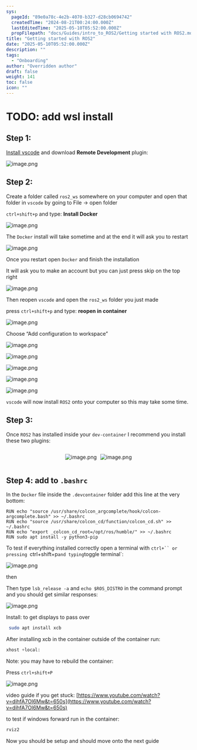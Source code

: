 ```yaml
---
sys:
  pageId: "89e0a78c-4e2b-4070-b327-d28cb0694742"
  createdTime: "2024-08-21T00:24:00.000Z"
  lastEditedTime: "2025-05-10T05:52:00.000Z"
  propFilepath: "docs/Guides/intro_to_ROS2/Getting started with ROS2.md"
title: "Getting started with ROS2"
date: "2025-05-10T05:52:00.000Z"
description: ""
tags:
  - "Onboarding"
author: "Overridden author"
draft: false
weight: 141
toc: false
icon: ""
---
```


# TODO: add wsl install

## Step 1:

[Install vscode](https://code.visualstudio.com/download) and download **Remote Development** plugin:

![image.png](https://prod-files-secure.s3.us-west-2.amazonaws.com/d518164a-d88e-44d1-a4ee-3adb3bd8bce0/efb52993-1881-4a40-b95e-6f020334f022/image.png?X-Amz-Algorithm=AWS4-HMAC-SHA256&X-Amz-Content-Sha256=UNSIGNED-PAYLOAD&X-Amz-Credential=ASIAZI2LB466YPJDI6JD%2F20250715%2Fus-west-2%2Fs3%2Faws4_request&X-Amz-Date=20250715T230823Z&X-Amz-Expires=3600&X-Amz-Security-Token=IQoJb3JpZ2luX2VjEDYaCXVzLXdlc3QtMiJHMEUCIQCvuUPob2te7OyPyN0rH%2FdyAEqtWk7g0KXE5h%2BUdMTpWQIgItM6OXrnlJBn1KvW7m4inBnxzCHDkF2rgUh4Y6vEe1Qq%2FwMITxAAGgw2Mzc0MjMxODM4MDUiDP3chktO5T1zifwkQCrcA7%2FfmkeTEgia%2FPgYdxRC2i6ll3zSmUOhhL2jw9HV1B3m1AOxTPSj0ptBwE7Ouxwfe5yufebnIX23aM2J9i%2BC5enDgvwqiTNMOAzDw2TNleZng%2FZsFn5pKEi0JSGV85dSkcfcT3Wtwk6FfENLskoSbhekZS1QtjSVRps59khKZyicSKzpSjUrSZjZ%2Fw%2Bt2hop8CtOWnVp7Fq%2B0xCzflX%2B7czJP4vgpnsnuByRQtHifT5ME9sGFJtzFJZey4TEqBWKlun6abqajgbqWXnMbcORQhua0Ii7JWRMyfjNn%2B%2FH62C%2FjbibDE2shOl47p7cvqemYbHWKZRjS49Pex6lycCAvpin4vITHBU27MgodhLJ99QITUby7QLaUjMH5ddJuPZq68WkfEzKDxdHWqe3z2MiM2TNzxES9NjxMj3s3iNLL7jnxQzL%2BJNNL4opMWTk8MBoKG3MKAVBv0wsufqCk4oLSx0r0wXjCPdkUxjP7loyxrhRez2eksn5JPKLTZ3D9rr6vYhI5Y1bF6Lj%2B04IKhgb76MAHVg3AhJpp85OR0sWoCsocHjZWRS5g5UWwO1A9DyEq0CqgFsW2xU1eJnZD55w7WJKnrwqfXunOcY3KFIJtqiMXjohW%2FeShu%2Fq2oYnMOGk28MGOqUBFwUZApzraEZg1FE%2FXCZuDq7WTm4KDB7shnviJ7WaXzdW2lHbgU0ooYLVlI%2BSXh9GMijFk%2FJN%2B1Wgb1ByD19ydzgw6RN1JpCd5kTj9aSt0CzEf5K8JGkBE70hXoQs9G2KZ%2FUAT1talUcT%2FSxjhOS0cRD9vNcM3LK6bLCV8%2Br9mXx59AxgEKRAsNWF%2FO11UV5VuH88NSV8MZUABv57%2BGamZImeBrMO&X-Amz-Signature=5756636d81a72535decfce5a92c38d126d1da168d362e117046dd4a1b09c5011&X-Amz-SignedHeaders=host&x-amz-checksum-mode=ENABLED&x-id=GetObject)

## Step 2:

Create a folder called `ros2_ws` somewhere on your computer and open that folder in `vscode` by going to File → open folder 

`ctrl+shift+p` and type: **Install Docker**

![image.png](https://prod-files-secure.s3.us-west-2.amazonaws.com/d518164a-d88e-44d1-a4ee-3adb3bd8bce0/2269dc0e-1cd5-47ff-bceb-c04ad9b2eab0/image.png?X-Amz-Algorithm=AWS4-HMAC-SHA256&X-Amz-Content-Sha256=UNSIGNED-PAYLOAD&X-Amz-Credential=ASIAZI2LB466YPJDI6JD%2F20250715%2Fus-west-2%2Fs3%2Faws4_request&X-Amz-Date=20250715T230823Z&X-Amz-Expires=3600&X-Amz-Security-Token=IQoJb3JpZ2luX2VjEDYaCXVzLXdlc3QtMiJHMEUCIQCvuUPob2te7OyPyN0rH%2FdyAEqtWk7g0KXE5h%2BUdMTpWQIgItM6OXrnlJBn1KvW7m4inBnxzCHDkF2rgUh4Y6vEe1Qq%2FwMITxAAGgw2Mzc0MjMxODM4MDUiDP3chktO5T1zifwkQCrcA7%2FfmkeTEgia%2FPgYdxRC2i6ll3zSmUOhhL2jw9HV1B3m1AOxTPSj0ptBwE7Ouxwfe5yufebnIX23aM2J9i%2BC5enDgvwqiTNMOAzDw2TNleZng%2FZsFn5pKEi0JSGV85dSkcfcT3Wtwk6FfENLskoSbhekZS1QtjSVRps59khKZyicSKzpSjUrSZjZ%2Fw%2Bt2hop8CtOWnVp7Fq%2B0xCzflX%2B7czJP4vgpnsnuByRQtHifT5ME9sGFJtzFJZey4TEqBWKlun6abqajgbqWXnMbcORQhua0Ii7JWRMyfjNn%2B%2FH62C%2FjbibDE2shOl47p7cvqemYbHWKZRjS49Pex6lycCAvpin4vITHBU27MgodhLJ99QITUby7QLaUjMH5ddJuPZq68WkfEzKDxdHWqe3z2MiM2TNzxES9NjxMj3s3iNLL7jnxQzL%2BJNNL4opMWTk8MBoKG3MKAVBv0wsufqCk4oLSx0r0wXjCPdkUxjP7loyxrhRez2eksn5JPKLTZ3D9rr6vYhI5Y1bF6Lj%2B04IKhgb76MAHVg3AhJpp85OR0sWoCsocHjZWRS5g5UWwO1A9DyEq0CqgFsW2xU1eJnZD55w7WJKnrwqfXunOcY3KFIJtqiMXjohW%2FeShu%2Fq2oYnMOGk28MGOqUBFwUZApzraEZg1FE%2FXCZuDq7WTm4KDB7shnviJ7WaXzdW2lHbgU0ooYLVlI%2BSXh9GMijFk%2FJN%2B1Wgb1ByD19ydzgw6RN1JpCd5kTj9aSt0CzEf5K8JGkBE70hXoQs9G2KZ%2FUAT1talUcT%2FSxjhOS0cRD9vNcM3LK6bLCV8%2Br9mXx59AxgEKRAsNWF%2FO11UV5VuH88NSV8MZUABv57%2BGamZImeBrMO&X-Amz-Signature=9fdb91e837c47d9df2c70e695175f83387865d4f22d8810fda8dfc4ec59f1945&X-Amz-SignedHeaders=host&x-amz-checksum-mode=ENABLED&x-id=GetObject)

The `Docker` install will take sometime and at the end it will ask you to restart

![image.png](https://prod-files-secure.s3.us-west-2.amazonaws.com/d518164a-d88e-44d1-a4ee-3adb3bd8bce0/ed233f78-be33-4b1f-b89c-9c346c0e961e/image.png?X-Amz-Algorithm=AWS4-HMAC-SHA256&X-Amz-Content-Sha256=UNSIGNED-PAYLOAD&X-Amz-Credential=ASIAZI2LB466YPJDI6JD%2F20250715%2Fus-west-2%2Fs3%2Faws4_request&X-Amz-Date=20250715T230823Z&X-Amz-Expires=3600&X-Amz-Security-Token=IQoJb3JpZ2luX2VjEDYaCXVzLXdlc3QtMiJHMEUCIQCvuUPob2te7OyPyN0rH%2FdyAEqtWk7g0KXE5h%2BUdMTpWQIgItM6OXrnlJBn1KvW7m4inBnxzCHDkF2rgUh4Y6vEe1Qq%2FwMITxAAGgw2Mzc0MjMxODM4MDUiDP3chktO5T1zifwkQCrcA7%2FfmkeTEgia%2FPgYdxRC2i6ll3zSmUOhhL2jw9HV1B3m1AOxTPSj0ptBwE7Ouxwfe5yufebnIX23aM2J9i%2BC5enDgvwqiTNMOAzDw2TNleZng%2FZsFn5pKEi0JSGV85dSkcfcT3Wtwk6FfENLskoSbhekZS1QtjSVRps59khKZyicSKzpSjUrSZjZ%2Fw%2Bt2hop8CtOWnVp7Fq%2B0xCzflX%2B7czJP4vgpnsnuByRQtHifT5ME9sGFJtzFJZey4TEqBWKlun6abqajgbqWXnMbcORQhua0Ii7JWRMyfjNn%2B%2FH62C%2FjbibDE2shOl47p7cvqemYbHWKZRjS49Pex6lycCAvpin4vITHBU27MgodhLJ99QITUby7QLaUjMH5ddJuPZq68WkfEzKDxdHWqe3z2MiM2TNzxES9NjxMj3s3iNLL7jnxQzL%2BJNNL4opMWTk8MBoKG3MKAVBv0wsufqCk4oLSx0r0wXjCPdkUxjP7loyxrhRez2eksn5JPKLTZ3D9rr6vYhI5Y1bF6Lj%2B04IKhgb76MAHVg3AhJpp85OR0sWoCsocHjZWRS5g5UWwO1A9DyEq0CqgFsW2xU1eJnZD55w7WJKnrwqfXunOcY3KFIJtqiMXjohW%2FeShu%2Fq2oYnMOGk28MGOqUBFwUZApzraEZg1FE%2FXCZuDq7WTm4KDB7shnviJ7WaXzdW2lHbgU0ooYLVlI%2BSXh9GMijFk%2FJN%2B1Wgb1ByD19ydzgw6RN1JpCd5kTj9aSt0CzEf5K8JGkBE70hXoQs9G2KZ%2FUAT1talUcT%2FSxjhOS0cRD9vNcM3LK6bLCV8%2Br9mXx59AxgEKRAsNWF%2FO11UV5VuH88NSV8MZUABv57%2BGamZImeBrMO&X-Amz-Signature=f5d0f94a52215e23e1a63f48466c7dd679547ad77ee28d6cc5d43797401e63b0&X-Amz-SignedHeaders=host&x-amz-checksum-mode=ENABLED&x-id=GetObject)

Once you restart open `Docker` and finish the installation

It will ask you to make an account but you can just press skip on the top right

![image.png](https://prod-files-secure.s3.us-west-2.amazonaws.com/d518164a-d88e-44d1-a4ee-3adb3bd8bce0/21010ad9-1659-4fd9-9f59-9932a09b2a3d/image.png?X-Amz-Algorithm=AWS4-HMAC-SHA256&X-Amz-Content-Sha256=UNSIGNED-PAYLOAD&X-Amz-Credential=ASIAZI2LB466YPJDI6JD%2F20250715%2Fus-west-2%2Fs3%2Faws4_request&X-Amz-Date=20250715T230823Z&X-Amz-Expires=3600&X-Amz-Security-Token=IQoJb3JpZ2luX2VjEDYaCXVzLXdlc3QtMiJHMEUCIQCvuUPob2te7OyPyN0rH%2FdyAEqtWk7g0KXE5h%2BUdMTpWQIgItM6OXrnlJBn1KvW7m4inBnxzCHDkF2rgUh4Y6vEe1Qq%2FwMITxAAGgw2Mzc0MjMxODM4MDUiDP3chktO5T1zifwkQCrcA7%2FfmkeTEgia%2FPgYdxRC2i6ll3zSmUOhhL2jw9HV1B3m1AOxTPSj0ptBwE7Ouxwfe5yufebnIX23aM2J9i%2BC5enDgvwqiTNMOAzDw2TNleZng%2FZsFn5pKEi0JSGV85dSkcfcT3Wtwk6FfENLskoSbhekZS1QtjSVRps59khKZyicSKzpSjUrSZjZ%2Fw%2Bt2hop8CtOWnVp7Fq%2B0xCzflX%2B7czJP4vgpnsnuByRQtHifT5ME9sGFJtzFJZey4TEqBWKlun6abqajgbqWXnMbcORQhua0Ii7JWRMyfjNn%2B%2FH62C%2FjbibDE2shOl47p7cvqemYbHWKZRjS49Pex6lycCAvpin4vITHBU27MgodhLJ99QITUby7QLaUjMH5ddJuPZq68WkfEzKDxdHWqe3z2MiM2TNzxES9NjxMj3s3iNLL7jnxQzL%2BJNNL4opMWTk8MBoKG3MKAVBv0wsufqCk4oLSx0r0wXjCPdkUxjP7loyxrhRez2eksn5JPKLTZ3D9rr6vYhI5Y1bF6Lj%2B04IKhgb76MAHVg3AhJpp85OR0sWoCsocHjZWRS5g5UWwO1A9DyEq0CqgFsW2xU1eJnZD55w7WJKnrwqfXunOcY3KFIJtqiMXjohW%2FeShu%2Fq2oYnMOGk28MGOqUBFwUZApzraEZg1FE%2FXCZuDq7WTm4KDB7shnviJ7WaXzdW2lHbgU0ooYLVlI%2BSXh9GMijFk%2FJN%2B1Wgb1ByD19ydzgw6RN1JpCd5kTj9aSt0CzEf5K8JGkBE70hXoQs9G2KZ%2FUAT1talUcT%2FSxjhOS0cRD9vNcM3LK6bLCV8%2Br9mXx59AxgEKRAsNWF%2FO11UV5VuH88NSV8MZUABv57%2BGamZImeBrMO&X-Amz-Signature=f15343696ae253b3cb6afe7681ee15c3c80652429ac3c85b885e52104b292570&X-Amz-SignedHeaders=host&x-amz-checksum-mode=ENABLED&x-id=GetObject)

Then reopen `vscode` and open the `ros2_ws` folder you just made

press `ctrl+shift+p` and type: **reopen in container**

![image.png](https://prod-files-secure.s3.us-west-2.amazonaws.com/d518164a-d88e-44d1-a4ee-3adb3bd8bce0/4e93b8c2-41ad-488c-8095-c74205196118/image.png?X-Amz-Algorithm=AWS4-HMAC-SHA256&X-Amz-Content-Sha256=UNSIGNED-PAYLOAD&X-Amz-Credential=ASIAZI2LB466YPJDI6JD%2F20250715%2Fus-west-2%2Fs3%2Faws4_request&X-Amz-Date=20250715T230823Z&X-Amz-Expires=3600&X-Amz-Security-Token=IQoJb3JpZ2luX2VjEDYaCXVzLXdlc3QtMiJHMEUCIQCvuUPob2te7OyPyN0rH%2FdyAEqtWk7g0KXE5h%2BUdMTpWQIgItM6OXrnlJBn1KvW7m4inBnxzCHDkF2rgUh4Y6vEe1Qq%2FwMITxAAGgw2Mzc0MjMxODM4MDUiDP3chktO5T1zifwkQCrcA7%2FfmkeTEgia%2FPgYdxRC2i6ll3zSmUOhhL2jw9HV1B3m1AOxTPSj0ptBwE7Ouxwfe5yufebnIX23aM2J9i%2BC5enDgvwqiTNMOAzDw2TNleZng%2FZsFn5pKEi0JSGV85dSkcfcT3Wtwk6FfENLskoSbhekZS1QtjSVRps59khKZyicSKzpSjUrSZjZ%2Fw%2Bt2hop8CtOWnVp7Fq%2B0xCzflX%2B7czJP4vgpnsnuByRQtHifT5ME9sGFJtzFJZey4TEqBWKlun6abqajgbqWXnMbcORQhua0Ii7JWRMyfjNn%2B%2FH62C%2FjbibDE2shOl47p7cvqemYbHWKZRjS49Pex6lycCAvpin4vITHBU27MgodhLJ99QITUby7QLaUjMH5ddJuPZq68WkfEzKDxdHWqe3z2MiM2TNzxES9NjxMj3s3iNLL7jnxQzL%2BJNNL4opMWTk8MBoKG3MKAVBv0wsufqCk4oLSx0r0wXjCPdkUxjP7loyxrhRez2eksn5JPKLTZ3D9rr6vYhI5Y1bF6Lj%2B04IKhgb76MAHVg3AhJpp85OR0sWoCsocHjZWRS5g5UWwO1A9DyEq0CqgFsW2xU1eJnZD55w7WJKnrwqfXunOcY3KFIJtqiMXjohW%2FeShu%2Fq2oYnMOGk28MGOqUBFwUZApzraEZg1FE%2FXCZuDq7WTm4KDB7shnviJ7WaXzdW2lHbgU0ooYLVlI%2BSXh9GMijFk%2FJN%2B1Wgb1ByD19ydzgw6RN1JpCd5kTj9aSt0CzEf5K8JGkBE70hXoQs9G2KZ%2FUAT1talUcT%2FSxjhOS0cRD9vNcM3LK6bLCV8%2Br9mXx59AxgEKRAsNWF%2FO11UV5VuH88NSV8MZUABv57%2BGamZImeBrMO&X-Amz-Signature=d8b581a110d36dad914bf6b2ccd5b535598e3984c776b1e53a2a8b5cac91726b&X-Amz-SignedHeaders=host&x-amz-checksum-mode=ENABLED&x-id=GetObject)

Choose “Add configuration to workspace”

![image.png](https://prod-files-secure.s3.us-west-2.amazonaws.com/d518164a-d88e-44d1-a4ee-3adb3bd8bce0/9560b282-5060-4989-ba37-97e7b2c22476/image.png?X-Amz-Algorithm=AWS4-HMAC-SHA256&X-Amz-Content-Sha256=UNSIGNED-PAYLOAD&X-Amz-Credential=ASIAZI2LB466YPJDI6JD%2F20250715%2Fus-west-2%2Fs3%2Faws4_request&X-Amz-Date=20250715T230823Z&X-Amz-Expires=3600&X-Amz-Security-Token=IQoJb3JpZ2luX2VjEDYaCXVzLXdlc3QtMiJHMEUCIQCvuUPob2te7OyPyN0rH%2FdyAEqtWk7g0KXE5h%2BUdMTpWQIgItM6OXrnlJBn1KvW7m4inBnxzCHDkF2rgUh4Y6vEe1Qq%2FwMITxAAGgw2Mzc0MjMxODM4MDUiDP3chktO5T1zifwkQCrcA7%2FfmkeTEgia%2FPgYdxRC2i6ll3zSmUOhhL2jw9HV1B3m1AOxTPSj0ptBwE7Ouxwfe5yufebnIX23aM2J9i%2BC5enDgvwqiTNMOAzDw2TNleZng%2FZsFn5pKEi0JSGV85dSkcfcT3Wtwk6FfENLskoSbhekZS1QtjSVRps59khKZyicSKzpSjUrSZjZ%2Fw%2Bt2hop8CtOWnVp7Fq%2B0xCzflX%2B7czJP4vgpnsnuByRQtHifT5ME9sGFJtzFJZey4TEqBWKlun6abqajgbqWXnMbcORQhua0Ii7JWRMyfjNn%2B%2FH62C%2FjbibDE2shOl47p7cvqemYbHWKZRjS49Pex6lycCAvpin4vITHBU27MgodhLJ99QITUby7QLaUjMH5ddJuPZq68WkfEzKDxdHWqe3z2MiM2TNzxES9NjxMj3s3iNLL7jnxQzL%2BJNNL4opMWTk8MBoKG3MKAVBv0wsufqCk4oLSx0r0wXjCPdkUxjP7loyxrhRez2eksn5JPKLTZ3D9rr6vYhI5Y1bF6Lj%2B04IKhgb76MAHVg3AhJpp85OR0sWoCsocHjZWRS5g5UWwO1A9DyEq0CqgFsW2xU1eJnZD55w7WJKnrwqfXunOcY3KFIJtqiMXjohW%2FeShu%2Fq2oYnMOGk28MGOqUBFwUZApzraEZg1FE%2FXCZuDq7WTm4KDB7shnviJ7WaXzdW2lHbgU0ooYLVlI%2BSXh9GMijFk%2FJN%2B1Wgb1ByD19ydzgw6RN1JpCd5kTj9aSt0CzEf5K8JGkBE70hXoQs9G2KZ%2FUAT1talUcT%2FSxjhOS0cRD9vNcM3LK6bLCV8%2Br9mXx59AxgEKRAsNWF%2FO11UV5VuH88NSV8MZUABv57%2BGamZImeBrMO&X-Amz-Signature=46b7fb553ec2f15a3ec9d0649890604f312def92f205d79b786716726738cc2b&X-Amz-SignedHeaders=host&x-amz-checksum-mode=ENABLED&x-id=GetObject)

![image.png](https://prod-files-secure.s3.us-west-2.amazonaws.com/d518164a-d88e-44d1-a4ee-3adb3bd8bce0/2ee63f81-886b-48e8-a553-dc6e5eac99e4/image.png?X-Amz-Algorithm=AWS4-HMAC-SHA256&X-Amz-Content-Sha256=UNSIGNED-PAYLOAD&X-Amz-Credential=ASIAZI2LB466YPJDI6JD%2F20250715%2Fus-west-2%2Fs3%2Faws4_request&X-Amz-Date=20250715T230823Z&X-Amz-Expires=3600&X-Amz-Security-Token=IQoJb3JpZ2luX2VjEDYaCXVzLXdlc3QtMiJHMEUCIQCvuUPob2te7OyPyN0rH%2FdyAEqtWk7g0KXE5h%2BUdMTpWQIgItM6OXrnlJBn1KvW7m4inBnxzCHDkF2rgUh4Y6vEe1Qq%2FwMITxAAGgw2Mzc0MjMxODM4MDUiDP3chktO5T1zifwkQCrcA7%2FfmkeTEgia%2FPgYdxRC2i6ll3zSmUOhhL2jw9HV1B3m1AOxTPSj0ptBwE7Ouxwfe5yufebnIX23aM2J9i%2BC5enDgvwqiTNMOAzDw2TNleZng%2FZsFn5pKEi0JSGV85dSkcfcT3Wtwk6FfENLskoSbhekZS1QtjSVRps59khKZyicSKzpSjUrSZjZ%2Fw%2Bt2hop8CtOWnVp7Fq%2B0xCzflX%2B7czJP4vgpnsnuByRQtHifT5ME9sGFJtzFJZey4TEqBWKlun6abqajgbqWXnMbcORQhua0Ii7JWRMyfjNn%2B%2FH62C%2FjbibDE2shOl47p7cvqemYbHWKZRjS49Pex6lycCAvpin4vITHBU27MgodhLJ99QITUby7QLaUjMH5ddJuPZq68WkfEzKDxdHWqe3z2MiM2TNzxES9NjxMj3s3iNLL7jnxQzL%2BJNNL4opMWTk8MBoKG3MKAVBv0wsufqCk4oLSx0r0wXjCPdkUxjP7loyxrhRez2eksn5JPKLTZ3D9rr6vYhI5Y1bF6Lj%2B04IKhgb76MAHVg3AhJpp85OR0sWoCsocHjZWRS5g5UWwO1A9DyEq0CqgFsW2xU1eJnZD55w7WJKnrwqfXunOcY3KFIJtqiMXjohW%2FeShu%2Fq2oYnMOGk28MGOqUBFwUZApzraEZg1FE%2FXCZuDq7WTm4KDB7shnviJ7WaXzdW2lHbgU0ooYLVlI%2BSXh9GMijFk%2FJN%2B1Wgb1ByD19ydzgw6RN1JpCd5kTj9aSt0CzEf5K8JGkBE70hXoQs9G2KZ%2FUAT1talUcT%2FSxjhOS0cRD9vNcM3LK6bLCV8%2Br9mXx59AxgEKRAsNWF%2FO11UV5VuH88NSV8MZUABv57%2BGamZImeBrMO&X-Amz-Signature=d1a2b408238e4c8d2d9a11b73495af092c58482d1226332f1bd40a38580dd9c5&X-Amz-SignedHeaders=host&x-amz-checksum-mode=ENABLED&x-id=GetObject)

![image.png](https://prod-files-secure.s3.us-west-2.amazonaws.com/d518164a-d88e-44d1-a4ee-3adb3bd8bce0/ae1580b2-b048-407e-aed9-b584224a7a04/image.png?X-Amz-Algorithm=AWS4-HMAC-SHA256&X-Amz-Content-Sha256=UNSIGNED-PAYLOAD&X-Amz-Credential=ASIAZI2LB466YPJDI6JD%2F20250715%2Fus-west-2%2Fs3%2Faws4_request&X-Amz-Date=20250715T230823Z&X-Amz-Expires=3600&X-Amz-Security-Token=IQoJb3JpZ2luX2VjEDYaCXVzLXdlc3QtMiJHMEUCIQCvuUPob2te7OyPyN0rH%2FdyAEqtWk7g0KXE5h%2BUdMTpWQIgItM6OXrnlJBn1KvW7m4inBnxzCHDkF2rgUh4Y6vEe1Qq%2FwMITxAAGgw2Mzc0MjMxODM4MDUiDP3chktO5T1zifwkQCrcA7%2FfmkeTEgia%2FPgYdxRC2i6ll3zSmUOhhL2jw9HV1B3m1AOxTPSj0ptBwE7Ouxwfe5yufebnIX23aM2J9i%2BC5enDgvwqiTNMOAzDw2TNleZng%2FZsFn5pKEi0JSGV85dSkcfcT3Wtwk6FfENLskoSbhekZS1QtjSVRps59khKZyicSKzpSjUrSZjZ%2Fw%2Bt2hop8CtOWnVp7Fq%2B0xCzflX%2B7czJP4vgpnsnuByRQtHifT5ME9sGFJtzFJZey4TEqBWKlun6abqajgbqWXnMbcORQhua0Ii7JWRMyfjNn%2B%2FH62C%2FjbibDE2shOl47p7cvqemYbHWKZRjS49Pex6lycCAvpin4vITHBU27MgodhLJ99QITUby7QLaUjMH5ddJuPZq68WkfEzKDxdHWqe3z2MiM2TNzxES9NjxMj3s3iNLL7jnxQzL%2BJNNL4opMWTk8MBoKG3MKAVBv0wsufqCk4oLSx0r0wXjCPdkUxjP7loyxrhRez2eksn5JPKLTZ3D9rr6vYhI5Y1bF6Lj%2B04IKhgb76MAHVg3AhJpp85OR0sWoCsocHjZWRS5g5UWwO1A9DyEq0CqgFsW2xU1eJnZD55w7WJKnrwqfXunOcY3KFIJtqiMXjohW%2FeShu%2Fq2oYnMOGk28MGOqUBFwUZApzraEZg1FE%2FXCZuDq7WTm4KDB7shnviJ7WaXzdW2lHbgU0ooYLVlI%2BSXh9GMijFk%2FJN%2B1Wgb1ByD19ydzgw6RN1JpCd5kTj9aSt0CzEf5K8JGkBE70hXoQs9G2KZ%2FUAT1talUcT%2FSxjhOS0cRD9vNcM3LK6bLCV8%2Br9mXx59AxgEKRAsNWF%2FO11UV5VuH88NSV8MZUABv57%2BGamZImeBrMO&X-Amz-Signature=7c9dca508eaadaf8f9a2adf233b0814cf84683a2e6da9109778aa232b50503d0&X-Amz-SignedHeaders=host&x-amz-checksum-mode=ENABLED&x-id=GetObject)

![image.png](https://prod-files-secure.s3.us-west-2.amazonaws.com/d518164a-d88e-44d1-a4ee-3adb3bd8bce0/53255b28-f75e-430f-b9e3-c0ac8577e42b/image.png?X-Amz-Algorithm=AWS4-HMAC-SHA256&X-Amz-Content-Sha256=UNSIGNED-PAYLOAD&X-Amz-Credential=ASIAZI2LB466YPJDI6JD%2F20250715%2Fus-west-2%2Fs3%2Faws4_request&X-Amz-Date=20250715T230823Z&X-Amz-Expires=3600&X-Amz-Security-Token=IQoJb3JpZ2luX2VjEDYaCXVzLXdlc3QtMiJHMEUCIQCvuUPob2te7OyPyN0rH%2FdyAEqtWk7g0KXE5h%2BUdMTpWQIgItM6OXrnlJBn1KvW7m4inBnxzCHDkF2rgUh4Y6vEe1Qq%2FwMITxAAGgw2Mzc0MjMxODM4MDUiDP3chktO5T1zifwkQCrcA7%2FfmkeTEgia%2FPgYdxRC2i6ll3zSmUOhhL2jw9HV1B3m1AOxTPSj0ptBwE7Ouxwfe5yufebnIX23aM2J9i%2BC5enDgvwqiTNMOAzDw2TNleZng%2FZsFn5pKEi0JSGV85dSkcfcT3Wtwk6FfENLskoSbhekZS1QtjSVRps59khKZyicSKzpSjUrSZjZ%2Fw%2Bt2hop8CtOWnVp7Fq%2B0xCzflX%2B7czJP4vgpnsnuByRQtHifT5ME9sGFJtzFJZey4TEqBWKlun6abqajgbqWXnMbcORQhua0Ii7JWRMyfjNn%2B%2FH62C%2FjbibDE2shOl47p7cvqemYbHWKZRjS49Pex6lycCAvpin4vITHBU27MgodhLJ99QITUby7QLaUjMH5ddJuPZq68WkfEzKDxdHWqe3z2MiM2TNzxES9NjxMj3s3iNLL7jnxQzL%2BJNNL4opMWTk8MBoKG3MKAVBv0wsufqCk4oLSx0r0wXjCPdkUxjP7loyxrhRez2eksn5JPKLTZ3D9rr6vYhI5Y1bF6Lj%2B04IKhgb76MAHVg3AhJpp85OR0sWoCsocHjZWRS5g5UWwO1A9DyEq0CqgFsW2xU1eJnZD55w7WJKnrwqfXunOcY3KFIJtqiMXjohW%2FeShu%2Fq2oYnMOGk28MGOqUBFwUZApzraEZg1FE%2FXCZuDq7WTm4KDB7shnviJ7WaXzdW2lHbgU0ooYLVlI%2BSXh9GMijFk%2FJN%2B1Wgb1ByD19ydzgw6RN1JpCd5kTj9aSt0CzEf5K8JGkBE70hXoQs9G2KZ%2FUAT1talUcT%2FSxjhOS0cRD9vNcM3LK6bLCV8%2Br9mXx59AxgEKRAsNWF%2FO11UV5VuH88NSV8MZUABv57%2BGamZImeBrMO&X-Amz-Signature=b01359d86926c89afad01348a73671563788ad754400fde0c3ba4cdcbb7bc996&X-Amz-SignedHeaders=host&x-amz-checksum-mode=ENABLED&x-id=GetObject)

![image.png](https://prod-files-secure.s3.us-west-2.amazonaws.com/d518164a-d88e-44d1-a4ee-3adb3bd8bce0/7c562767-5af9-4ffb-97d1-327bcdf4ee00/image.png?X-Amz-Algorithm=AWS4-HMAC-SHA256&X-Amz-Content-Sha256=UNSIGNED-PAYLOAD&X-Amz-Credential=ASIAZI2LB466YPJDI6JD%2F20250715%2Fus-west-2%2Fs3%2Faws4_request&X-Amz-Date=20250715T230823Z&X-Amz-Expires=3600&X-Amz-Security-Token=IQoJb3JpZ2luX2VjEDYaCXVzLXdlc3QtMiJHMEUCIQCvuUPob2te7OyPyN0rH%2FdyAEqtWk7g0KXE5h%2BUdMTpWQIgItM6OXrnlJBn1KvW7m4inBnxzCHDkF2rgUh4Y6vEe1Qq%2FwMITxAAGgw2Mzc0MjMxODM4MDUiDP3chktO5T1zifwkQCrcA7%2FfmkeTEgia%2FPgYdxRC2i6ll3zSmUOhhL2jw9HV1B3m1AOxTPSj0ptBwE7Ouxwfe5yufebnIX23aM2J9i%2BC5enDgvwqiTNMOAzDw2TNleZng%2FZsFn5pKEi0JSGV85dSkcfcT3Wtwk6FfENLskoSbhekZS1QtjSVRps59khKZyicSKzpSjUrSZjZ%2Fw%2Bt2hop8CtOWnVp7Fq%2B0xCzflX%2B7czJP4vgpnsnuByRQtHifT5ME9sGFJtzFJZey4TEqBWKlun6abqajgbqWXnMbcORQhua0Ii7JWRMyfjNn%2B%2FH62C%2FjbibDE2shOl47p7cvqemYbHWKZRjS49Pex6lycCAvpin4vITHBU27MgodhLJ99QITUby7QLaUjMH5ddJuPZq68WkfEzKDxdHWqe3z2MiM2TNzxES9NjxMj3s3iNLL7jnxQzL%2BJNNL4opMWTk8MBoKG3MKAVBv0wsufqCk4oLSx0r0wXjCPdkUxjP7loyxrhRez2eksn5JPKLTZ3D9rr6vYhI5Y1bF6Lj%2B04IKhgb76MAHVg3AhJpp85OR0sWoCsocHjZWRS5g5UWwO1A9DyEq0CqgFsW2xU1eJnZD55w7WJKnrwqfXunOcY3KFIJtqiMXjohW%2FeShu%2Fq2oYnMOGk28MGOqUBFwUZApzraEZg1FE%2FXCZuDq7WTm4KDB7shnviJ7WaXzdW2lHbgU0ooYLVlI%2BSXh9GMijFk%2FJN%2B1Wgb1ByD19ydzgw6RN1JpCd5kTj9aSt0CzEf5K8JGkBE70hXoQs9G2KZ%2FUAT1talUcT%2FSxjhOS0cRD9vNcM3LK6bLCV8%2Br9mXx59AxgEKRAsNWF%2FO11UV5VuH88NSV8MZUABv57%2BGamZImeBrMO&X-Amz-Signature=92156a5ede7f9cc84002be5d6890a96034c0af200f3cf662afddc8528497f42a&X-Amz-SignedHeaders=host&x-amz-checksum-mode=ENABLED&x-id=GetObject)

`vscode` will now install `ROS2` onto your computer so this may take some time.

## Step 3:

Once `ROS2` has installed inside your `dev-container` I recommend you install these two plugins:

<div style="display: flex;flex-direction: row; column-gap:10px; max-width: 630px;justify-content: center;">
<div>

![image.png](https://prod-files-secure.s3.us-west-2.amazonaws.com/d518164a-d88e-44d1-a4ee-3adb3bd8bce0/3fc3d550-5a54-4ba1-ba6b-faa01cdb7369/image.png?X-Amz-Algorithm=AWS4-HMAC-SHA256&X-Amz-Content-Sha256=UNSIGNED-PAYLOAD&X-Amz-Credential=ASIAZI2LB4663FPMBDU3%2F20250715%2Fus-west-2%2Fs3%2Faws4_request&X-Amz-Date=20250715T230826Z&X-Amz-Expires=3600&X-Amz-Security-Token=IQoJb3JpZ2luX2VjEDYaCXVzLXdlc3QtMiJHMEUCIQD2bJ8p2psv1j01m1B7AsQMl6UQJJYWSq2YEU461Z3UVwIgFe%2BMyswojDmUXO0QjGDt9P2lFBNctLFiOID5JAyhn5cq%2FwMITxAAGgw2Mzc0MjMxODM4MDUiDNJt207BVlRmdcsp6ircAwaWzodOzNUaB3dYkmfxHVcqEkGbtkaEeQYfzX9q%2B6s%2BlxvraZ3MM8FVKg72i7dSFeuGF7qVJkLBgr%2FwH1%2FdSUyaF7%2FlT%2Fl6sd1mDZ60Aa2Y5PE%2FsV5zjGlFCuTA0rVAyvnRQyqnvP7ea38p1NPrSCP90Z61EDKGghoeAKleSvYqHmi7oLwlCzT0Q5YoVxsA%2FfFhsG1wZFhf5hZv5%2FCLe86w5eS6ofRM8EGkcsYE3QLTkKIMJFa79HsGhSa0XLyzgiskt6dVp23R7GdR3K%2FKAZxb2csaODDB1uh6%2Fuu8VESk4q6P4482zjr7DAbb3GvfXoH%2Fpq8S6nWF3XyJcqxO4QL0b3MAhmkrRpaQf7mM2e1X4mnJu%2B5ebrIvF0AHLfwyUzyMYsXc8ETi33R8WCLK7LzJTK5hegnS15EPhj%2F81gX5FBZe36dyDwApEH8D8xJB3Y%2F4amhKbG77RxGTkuTciEwAi%2BsOBg7JpRBBQ7THyAsmOn7raGf%2BUfX8ACqGEJOEJodCFGi6luZ6tSWrdPm71WuSHGZWbslAp8Tvg6gfyYqTTeJ4%2B6pPevqwZsfVQIQwaG9YSOjcnbSNajQ9osnw7VKjMG6NyXbaHK%2FSukQrEZNxuhkYfm4nX4p2rcttMM6k28MGOqUBE0xySRkRSgcms7bxpp%2Bz4oiqx%2FzmPheFrTNOWn407Hls12XopUudNePUXQXXXwameEAaiq%2BQirQQRaEwV7DoXk678v61kRfoEHzE8znUk2aeAbajNpapvew28Fu4BrmMtk%2BYc3cmCZzRAFE6QfGVfyczAZJfbOYPxyr0gg7W3rC7Zca%2BZvxTd7czaI71RRegONFV3ahQHdF08gTMVhveOqxxLGmS&X-Amz-Signature=d1e2141cc5217622e4c7dce5280e1cef25d5eddf8a6a78e3d487a05307f7ab3e&X-Amz-SignedHeaders=host&x-amz-checksum-mode=ENABLED&x-id=GetObject)

</div>
<div>

![image.png](https://prod-files-secure.s3.us-west-2.amazonaws.com/d518164a-d88e-44d1-a4ee-3adb3bd8bce0/d994cc66-13c2-4093-a5a3-f84cf4601a82/image.png?X-Amz-Algorithm=AWS4-HMAC-SHA256&X-Amz-Content-Sha256=UNSIGNED-PAYLOAD&X-Amz-Credential=ASIAZI2LB466SSNJN4YK%2F20250715%2Fus-west-2%2Fs3%2Faws4_request&X-Amz-Date=20250715T230826Z&X-Amz-Expires=3600&X-Amz-Security-Token=IQoJb3JpZ2luX2VjEDYaCXVzLXdlc3QtMiJIMEYCIQD2FLibqtb%2F9X4yE6sMFqYxY3X6LYi92N7%2FLdRKpTU%2B2QIhAMuz7Z%2BGlwzwxXwN0HnCkIxMvbFNKVsaGa5mXxQGMcEvKv8DCE8QABoMNjM3NDIzMTgzODA1IgziUh5q4TLRRxrtHPcq3AP5%2BEinmAewVMoGRKHxONBEIKuuIfto4e%2FZgR2oaVv7KGWb0nOvzzB7SSFfqn8r2cYUp5NgA10U8qXADzNQQhbg5LI3RyEuwHN4HnQ2%2B17EbB%2FNesTuCH0DK2rhd85%2B1XHZrZe6spvERnnAtrL8rYB%2Bcs1j0lFIJz1iRLuT2TAKylFd60dFnSrI6vaNzf3rdo3bMb3a2uNVq4%2FvHxfQ86CY1OJPPg7VlkoeFBo4lJfPE0KNnabIiCuveOkd0rT9gwhH%2FgexVbilSm8JrXj8plBbjj6s2aP2XC%2FT9bybp%2FVnhN%2BiLlAUb7jO%2FwJmQ5%2F7s8HRTTtrXZnxvyNsAiaHYark2Iem73sTwUBX5BkRCExB6Gk47SD7fUTB2lVhHBWhjlQDIs5zXcW4r1NOSAucivzuAqKHxvwuBDVPRqPgRmCH18yQ48AGpD2nFA22xottrlrFcG%2B978vcEAVR3Af1%2FlVCghQ1LpVwJwqSqvUE6Nb8BFrhGWeb9OnuC%2Bf9%2F3B0leT7xhhYXlFhqc3loG27FB5%2BXAbtDS9iWtQLskcI8JUpBOKtEZFgGdPhrTMvdv3744PiZZwR8jSq%2BKBwSmGO5yfwSEcVVwc8pQ%2B2zUr6oxT30dZJTUPrggQOqfnhMzD%2FpNvDBjqkAf3wlMv1yAysym7he%2FyqD%2FD0CxwVqO1oGZ225ehVZmaLwm4i1JQBuGrR%2BS%2FM10LCfziyBG9usC2UpScq9KKcTXPaf7%2BLbKmfcBKf6Tj5uQFDrgeO%2F7BjQadS3LCAQyaPcx6uMbfblU%2B%2FGun5kFOuopItaKvxNA2hYZW2N2mqM42JekKRrefu9wlIu9H7ufiRBcCEjVfGQVwwVmWsAex6a1KzxqzC&X-Amz-Signature=79aa920e212ad5b629beda23d764aaecd742ce5f0c37b4be62b8b04ccd27a926&X-Amz-SignedHeaders=host&x-amz-checksum-mode=ENABLED&x-id=GetObject)

</div>
</div>

## Step 4: add to `.bashrc`

In the `Docker` file inside the `.devcontainer` folder add this line at the very bottom: 

```docker
RUN echo "source /usr/share/colcon_argcomplete/hook/colcon-argcomplete.bash" >> ~/.bashrc
RUN echo "source /usr/share/colcon_cd/function/colcon_cd.sh" >> ~/.bashrc
RUN echo "export _colcon_cd_root=/opt/ros/humble/" >> ~/.bashrc
RUN sudo apt install -y python3-pip 
```

To test if everything installed correctly open a terminal with `ctrl+`` or pressing `ctrl+shift+p` and typing `toggle terminal`:

![image.png](https://prod-files-secure.s3.us-west-2.amazonaws.com/d518164a-d88e-44d1-a4ee-3adb3bd8bce0/6a4943d8-b04e-4c02-9a58-775f3384d1a5/image.png?X-Amz-Algorithm=AWS4-HMAC-SHA256&X-Amz-Content-Sha256=UNSIGNED-PAYLOAD&X-Amz-Credential=ASIAZI2LB466YPJDI6JD%2F20250715%2Fus-west-2%2Fs3%2Faws4_request&X-Amz-Date=20250715T230823Z&X-Amz-Expires=3600&X-Amz-Security-Token=IQoJb3JpZ2luX2VjEDYaCXVzLXdlc3QtMiJHMEUCIQCvuUPob2te7OyPyN0rH%2FdyAEqtWk7g0KXE5h%2BUdMTpWQIgItM6OXrnlJBn1KvW7m4inBnxzCHDkF2rgUh4Y6vEe1Qq%2FwMITxAAGgw2Mzc0MjMxODM4MDUiDP3chktO5T1zifwkQCrcA7%2FfmkeTEgia%2FPgYdxRC2i6ll3zSmUOhhL2jw9HV1B3m1AOxTPSj0ptBwE7Ouxwfe5yufebnIX23aM2J9i%2BC5enDgvwqiTNMOAzDw2TNleZng%2FZsFn5pKEi0JSGV85dSkcfcT3Wtwk6FfENLskoSbhekZS1QtjSVRps59khKZyicSKzpSjUrSZjZ%2Fw%2Bt2hop8CtOWnVp7Fq%2B0xCzflX%2B7czJP4vgpnsnuByRQtHifT5ME9sGFJtzFJZey4TEqBWKlun6abqajgbqWXnMbcORQhua0Ii7JWRMyfjNn%2B%2FH62C%2FjbibDE2shOl47p7cvqemYbHWKZRjS49Pex6lycCAvpin4vITHBU27MgodhLJ99QITUby7QLaUjMH5ddJuPZq68WkfEzKDxdHWqe3z2MiM2TNzxES9NjxMj3s3iNLL7jnxQzL%2BJNNL4opMWTk8MBoKG3MKAVBv0wsufqCk4oLSx0r0wXjCPdkUxjP7loyxrhRez2eksn5JPKLTZ3D9rr6vYhI5Y1bF6Lj%2B04IKhgb76MAHVg3AhJpp85OR0sWoCsocHjZWRS5g5UWwO1A9DyEq0CqgFsW2xU1eJnZD55w7WJKnrwqfXunOcY3KFIJtqiMXjohW%2FeShu%2Fq2oYnMOGk28MGOqUBFwUZApzraEZg1FE%2FXCZuDq7WTm4KDB7shnviJ7WaXzdW2lHbgU0ooYLVlI%2BSXh9GMijFk%2FJN%2B1Wgb1ByD19ydzgw6RN1JpCd5kTj9aSt0CzEf5K8JGkBE70hXoQs9G2KZ%2FUAT1talUcT%2FSxjhOS0cRD9vNcM3LK6bLCV8%2Br9mXx59AxgEKRAsNWF%2FO11UV5VuH88NSV8MZUABv57%2BGamZImeBrMO&X-Amz-Signature=bddc80097447e4f46332f2fbc90f9e69f26695ad3ea5ef4c6f565b4ae367c2eb&X-Amz-SignedHeaders=host&x-amz-checksum-mode=ENABLED&x-id=GetObject)

then 

Then type `lsb_release -a` and `echo $ROS_DISTRO` in the command prompt and you should get similar responses:

![image.png](https://prod-files-secure.s3.us-west-2.amazonaws.com/d518164a-d88e-44d1-a4ee-3adb3bd8bce0/3e635dec-a805-4e85-8b9e-d000e5b71a4e/image.png?X-Amz-Algorithm=AWS4-HMAC-SHA256&X-Amz-Content-Sha256=UNSIGNED-PAYLOAD&X-Amz-Credential=ASIAZI2LB466YPJDI6JD%2F20250715%2Fus-west-2%2Fs3%2Faws4_request&X-Amz-Date=20250715T230823Z&X-Amz-Expires=3600&X-Amz-Security-Token=IQoJb3JpZ2luX2VjEDYaCXVzLXdlc3QtMiJHMEUCIQCvuUPob2te7OyPyN0rH%2FdyAEqtWk7g0KXE5h%2BUdMTpWQIgItM6OXrnlJBn1KvW7m4inBnxzCHDkF2rgUh4Y6vEe1Qq%2FwMITxAAGgw2Mzc0MjMxODM4MDUiDP3chktO5T1zifwkQCrcA7%2FfmkeTEgia%2FPgYdxRC2i6ll3zSmUOhhL2jw9HV1B3m1AOxTPSj0ptBwE7Ouxwfe5yufebnIX23aM2J9i%2BC5enDgvwqiTNMOAzDw2TNleZng%2FZsFn5pKEi0JSGV85dSkcfcT3Wtwk6FfENLskoSbhekZS1QtjSVRps59khKZyicSKzpSjUrSZjZ%2Fw%2Bt2hop8CtOWnVp7Fq%2B0xCzflX%2B7czJP4vgpnsnuByRQtHifT5ME9sGFJtzFJZey4TEqBWKlun6abqajgbqWXnMbcORQhua0Ii7JWRMyfjNn%2B%2FH62C%2FjbibDE2shOl47p7cvqemYbHWKZRjS49Pex6lycCAvpin4vITHBU27MgodhLJ99QITUby7QLaUjMH5ddJuPZq68WkfEzKDxdHWqe3z2MiM2TNzxES9NjxMj3s3iNLL7jnxQzL%2BJNNL4opMWTk8MBoKG3MKAVBv0wsufqCk4oLSx0r0wXjCPdkUxjP7loyxrhRez2eksn5JPKLTZ3D9rr6vYhI5Y1bF6Lj%2B04IKhgb76MAHVg3AhJpp85OR0sWoCsocHjZWRS5g5UWwO1A9DyEq0CqgFsW2xU1eJnZD55w7WJKnrwqfXunOcY3KFIJtqiMXjohW%2FeShu%2Fq2oYnMOGk28MGOqUBFwUZApzraEZg1FE%2FXCZuDq7WTm4KDB7shnviJ7WaXzdW2lHbgU0ooYLVlI%2BSXh9GMijFk%2FJN%2B1Wgb1ByD19ydzgw6RN1JpCd5kTj9aSt0CzEf5K8JGkBE70hXoQs9G2KZ%2FUAT1talUcT%2FSxjhOS0cRD9vNcM3LK6bLCV8%2Br9mXx59AxgEKRAsNWF%2FO11UV5VuH88NSV8MZUABv57%2BGamZImeBrMO&X-Amz-Signature=925b9b4da038b89747100a4e968dfb553e1cd01d71b00559c9744e7f937dfb3f&X-Amz-SignedHeaders=host&x-amz-checksum-mode=ENABLED&x-id=GetObject)

Install:  to get displays to pass over

```bash
 sudo apt install xcb
```

After installing xcb in the container outside of the container run:

```python
xhost +local:
```

Note: you may have to rebuild the container:

Press `ctrl+shift+P`

![image.png](https://prod-files-secure.s3.us-west-2.amazonaws.com/d518164a-d88e-44d1-a4ee-3adb3bd8bce0/6c2be660-2618-4c38-9c26-53554f7a0b7b/image.png?X-Amz-Algorithm=AWS4-HMAC-SHA256&X-Amz-Content-Sha256=UNSIGNED-PAYLOAD&X-Amz-Credential=ASIAZI2LB466YPJDI6JD%2F20250715%2Fus-west-2%2Fs3%2Faws4_request&X-Amz-Date=20250715T230823Z&X-Amz-Expires=3600&X-Amz-Security-Token=IQoJb3JpZ2luX2VjEDYaCXVzLXdlc3QtMiJHMEUCIQCvuUPob2te7OyPyN0rH%2FdyAEqtWk7g0KXE5h%2BUdMTpWQIgItM6OXrnlJBn1KvW7m4inBnxzCHDkF2rgUh4Y6vEe1Qq%2FwMITxAAGgw2Mzc0MjMxODM4MDUiDP3chktO5T1zifwkQCrcA7%2FfmkeTEgia%2FPgYdxRC2i6ll3zSmUOhhL2jw9HV1B3m1AOxTPSj0ptBwE7Ouxwfe5yufebnIX23aM2J9i%2BC5enDgvwqiTNMOAzDw2TNleZng%2FZsFn5pKEi0JSGV85dSkcfcT3Wtwk6FfENLskoSbhekZS1QtjSVRps59khKZyicSKzpSjUrSZjZ%2Fw%2Bt2hop8CtOWnVp7Fq%2B0xCzflX%2B7czJP4vgpnsnuByRQtHifT5ME9sGFJtzFJZey4TEqBWKlun6abqajgbqWXnMbcORQhua0Ii7JWRMyfjNn%2B%2FH62C%2FjbibDE2shOl47p7cvqemYbHWKZRjS49Pex6lycCAvpin4vITHBU27MgodhLJ99QITUby7QLaUjMH5ddJuPZq68WkfEzKDxdHWqe3z2MiM2TNzxES9NjxMj3s3iNLL7jnxQzL%2BJNNL4opMWTk8MBoKG3MKAVBv0wsufqCk4oLSx0r0wXjCPdkUxjP7loyxrhRez2eksn5JPKLTZ3D9rr6vYhI5Y1bF6Lj%2B04IKhgb76MAHVg3AhJpp85OR0sWoCsocHjZWRS5g5UWwO1A9DyEq0CqgFsW2xU1eJnZD55w7WJKnrwqfXunOcY3KFIJtqiMXjohW%2FeShu%2Fq2oYnMOGk28MGOqUBFwUZApzraEZg1FE%2FXCZuDq7WTm4KDB7shnviJ7WaXzdW2lHbgU0ooYLVlI%2BSXh9GMijFk%2FJN%2B1Wgb1ByD19ydzgw6RN1JpCd5kTj9aSt0CzEf5K8JGkBE70hXoQs9G2KZ%2FUAT1talUcT%2FSxjhOS0cRD9vNcM3LK6bLCV8%2Br9mXx59AxgEKRAsNWF%2FO11UV5VuH88NSV8MZUABv57%2BGamZImeBrMO&X-Amz-Signature=b12bff1e847754440c460704cf25610570a2e94d07c581db55459cd9c3ae3b60&X-Amz-SignedHeaders=host&x-amz-checksum-mode=ENABLED&x-id=GetObject)

video guide if you get stuck: [https://www.youtube.com/watch?v=dihfA7Ol6Mw&t=650s](https://www.youtube.com/watch?v=dihfA7Ol6Mw&t=650s)

to test if windows forward run in the container:

```bash
rviz2
```

Now you should be setup and should move onto the next guide 
